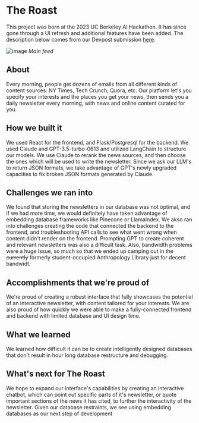 # The Roast 
This project was born at the 2023 UC Berkeley AI Hackathon. It has since gone through a UI refresh and additional features have been added. The description below comes from our Devpost submission [here](https://devpost.com/software/the-roast).

![image](https://github.com/user-attachments/assets/3075468c-9243-4f8c-aad1-3487adbfda4b)
*Main feed*



## About
Every morning, people get dozens of emails from all different kinds of content sources: NY Times, Tech Crunch, Quora, etc. 
Our platform let's you specify your interests and the places you get your news, then sends you a daily newsletter every morning, with news and online content curated for you.

## How we built it
We used React for the frontend, and Flask/Postgresql for the backend. We used Claude and GPT-3.5-turbo-0613 and utilized LangChain to structure our models. We use Claude to rerank the news sources, and then choose the ones which will be used to write the newsletter. Since we ask our LLM's to return JSON formats, we take advantage of GPT's newly upgraded capacities to fix broken JSON formats generated by Claude.

## Challenges we ran into
We found that storing the newsletters in our database was not optimal, and if we had more time, we would definitely have taken advantage of embedding database frameworks like Pinecone or LlamaIndex. We akso ran into challenges creating the code that connected the backend to the frontend, and troubleshooting API calls to see what went wrong when content didn't render on the frontend. Prompting GPT to create coherent and relevant newsletters was also a difficult task. Also, bandwidth problems were a huge issue, so much so that we ended up camping out in the ~~currently~~ formerly student-occupied Anthropology Library just for decent bandwidt.

## Accomplishments that we're proud of
We're proud of creating a robust interface that fully showcases the potential of an interactive newsletter, with content tailored for your interests. We are also proud of how quickly we were able to make a fully-connected frontend and backend with limited database and UI design time.

## What we learned
We learned how difficult it can be to create intelligently designed databases that don't result in hour long database restructure and debugging.

## What's next for The Roast
We hope to expand our interface's capabilities by creating an interactive chatbot, which can point out specific parts of it's newsletter, or quote important sections of the news it has cited, to further the interactivity of the newsletter. Given our database restraints, we see using embedding databases as our next step of development



